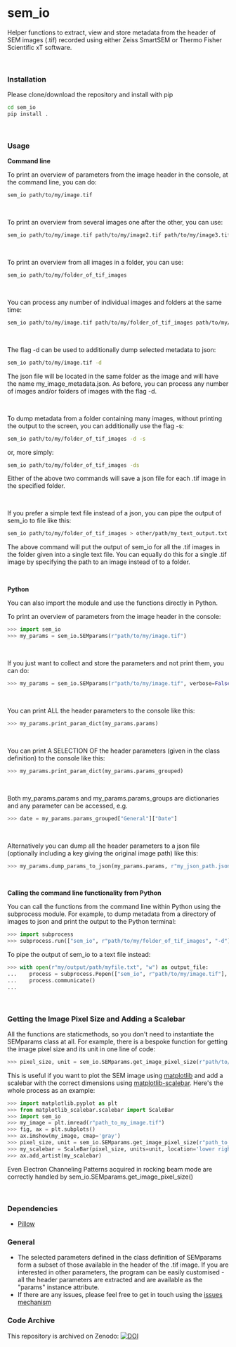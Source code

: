 # sem_io

Helper functions to extract, view and store metadata from the header of SEM images (.tif) recorded using either Zeiss SmartSEM or Thermo Fisher Scientific xT software.

<BR>

### Installation

Please clone/download the repository and install with pip

```bash
cd sem_io
pip install .
```

<BR>


### Usage

**Command line**

To print an overview of parameters from the image header in the console, at the command line, you can do:

```bash
sem_io path/to/my/image.tif
```

<BR>

To print an overview from several images one after the other, you can use:

```bash
sem_io path/to/my/image.tif path/to/my/image2.tif path/to/my/image3.tif
```

<BR>

To print an overview from all images in a folder, you can use:

```bash
sem_io path/to/my/folder_of_tif_images
```

<BR>

You can process any number of individual images and folders at the same time:

```bash
sem_io path/to/my/image.tif path/to/my/folder_of_tif_images path/to/my/image2.tif
```

<BR>

The flag -d can be used to additionally dump selected metadata to json:

```bash
sem_io path/to/my/image.tif -d
```

The json file will be located in the same folder as the image and will have the name my_image_metadata.json.
As before, you can process any number of images and/or folders of images with the flag -d.

<BR>

To dump metadata from a folder containing many images, without printing the output to the screen,
you can additionally use the flag -s:

```bash
sem_io path/to/my/folder_of_tif_images -d -s
```

or, more simply:

```bash
sem_io path/to/my/folder_of_tif_images -ds
```

Either of the above two commands will save a json file for each .tif image in the specified folder.

<BR>

If you prefer a simple text file instead of a json, you can pipe the output of sem_io to file like this:

```bash
sem_io path/to/my/folder_of_tif_images > other/path/my_text_output.txt
```

The above command will put the output of sem_io for all the .tif images in the folder given into a single text file. You can equally do this for a single .tif image by specifying the path to an image instead of to a folder.

<br>

**Python**

You can also import the module and use the functions directly in Python.

To print an overview of parameters from the image header in the console:

```python
>>> import sem_io
>>> my_params = sem_io.SEMparams(r"path/to/my/image.tif")
```

<BR>


If you just want to collect and store the parameters and not print them, you can do:

```python
>>> my_params = sem_io.SEMparams(r"path/to/my/image.tif", verbose=False)
```

<BR>


You can print ALL the header parameters to the console like this:

```python
>>> my_params.print_param_dict(my_params.params)
```

<BR>


You can print A SELECTION OF the header parameters (given in the class definition) to the console like this:

```python
>>> my_params.print_param_dict(my_params.params_grouped)
```

<BR>


Both my_params.params and my_params.params_groups are dictionaries and any parameter can be accessed, e.g.

```python
>>> date = my_params.params_grouped["General"]["Date"]
```

<BR>


Alternatively you can dump all the header parameters to a json file (optionally including a key giving the original image path) like this:

```python
>>> my_params.dump_params_to_json(my_params.params, r"my_json_path.json", image_path=my_params.img_path)
```


<BR>


**Calling the command line functionality from Python**

You can call the functions from the command line within Python using the subprocess module. For example, to dump metadata from a directory of images to json and print the output to the Python terminal:

```python
>>> import subprocess
>>> subprocess.run(["sem_io", r"path/to/my/folder_of_tif_images", "-d"])
```

To pipe the output of sem_io to a text file instead:

```python
>>> with open(r"my/output/path/myfile.txt", "w") as output_file:
...    process = subprocess.Popen(["sem_io", r"path/to/my/image.tif"], stdout=output_file)
...    process.communicate()
...
```

<BR>

### Getting the Image Pixel Size and Adding a Scalebar

All the functions are staticmethods, so you don't need to instantiate the SEMparams class at all. For example, there is a bespoke function for getting the image pixel size and its unit in one line of code:

```python
>>> pixel_size, unit = sem_io.SEMparams.get_image_pixel_size(r"path/to/my/image.tif")
```

This is useful if you want to plot the SEM image using [matplotlib](https://matplotlib.org/) and add a scalebar with the correct dimensions using [matplotlib-scalebar](https://github.com/ppinard/matplotlib-scalebar). Here's the whole process as an example:

```python
>>> import matplotlib.pyplot as plt
>>> from matplotlib_scalebar.scalebar import ScaleBar
>>> import sem_io
>>> my_image = plt.imread(r"path_to_my_image.tif")
>>> fig, ax = plt.subplots()
>>> ax.imshow(my_image, cmap='gray')
>>> pixel_size, unit = sem_io.SEMparams.get_image_pixel_size(r"path_to_my_image.tif")
>>> my_scalebar = ScaleBar(pixel_size, units=unit, location='lower right', scale_loc='top')
>>> ax.add_artist(my_scalebar)
```

Even Electron Channeling Patterns acquired in rocking beam mode are correctly handled by sem_io.SEMparams.get_image_pixel_size()

<BR>


### Dependencies

* [Pillow](https://python-pillow.org/)

### General

* The selected parameters defined in the class definition of SEMparams form a subset of those available in the header of the .tif image. If you are interested in other parameters, the program can be easily customised - all the header parameters are extracted and are available as the "params" instance attribute.
* If there are any issues, please feel free to get in touch using the [issues mechanism](https://github.com/tgwoodcock/sem_io/issues)

### Code Archive

This repository is archived on Zenodo: [![DOI](https://zenodo.org/badge/DOI/10.5281/zenodo.15180575.svg)](https://doi.org/10.5281/zenodo.15180575)
